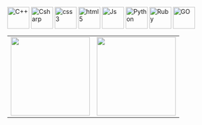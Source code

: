 <table>
    <tr>
        <td>
            <img height="180em" src="https://github-readme-stats.vercel.app/api?username=painkoleo&show_icons=true&theme=dracula">
        </td>
        <td>
            <img height="180em" src="https://github-readme-stats.vercel.app/api/top-langs/?username=painkoleo&layout=compact&theme=dracula">
        </td>
    </tr>

<div style="display: inline_block"><br>
    <img align="center" alt="C++" height="50" src="https://cdn.jsdelivr.net/gh/devicons/devicon@latest/icons/cplusplus/cplusplus-original.svg" />
    <img align="center" alt="Csharp" height="50" src="https://cdn.jsdelivr.net/gh/devicons/devicon@latest/icons/csharp/csharp-original.svg" />
    <img align="center" alt="css3" height="50" src="https://cdn.jsdelivr.net/gh/devicons/devicon@latest/icons/css3/css3-original.svg" />
    <img align="center" alt="html5" height="50" src="https://cdn.jsdelivr.net/gh/devicons/devicon@latest/icons/html5/html5-original.svg" />
    <img align="center" alt="Js" height="50" src="https://cdn.jsdelivr.net/gh/devicons/devicon@latest/icons/javascript/javascript-original.svg" />
    <img align="center" alt="Python" height="50" src="https://cdn.jsdelivr.net/gh/devicons/devicon@latest/icons/python/python-plain.svg" />
    <img align="center" alt="Ruby" height="50" src="https://cdn.jsdelivr.net/gh/devicons/devicon@latest/icons/ruby/ruby-plain.svg" />
    <img align="center" alt="GO" height="50" src="https://cdn.jsdelivr.net/gh/devicons/devicon@latest/icons/go/go-original-wordmark.svg" />
</div>
</table>
